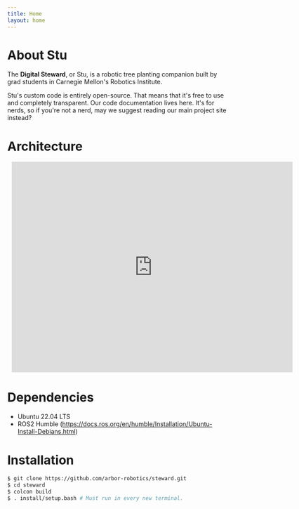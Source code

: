 ```yaml
---
title: Home
layout: home
---
```


# About Stu

The **Digital Steward**, or Stu, is a robotic tree planting companion built by grad students in Carnegie Mellon's Robotics Institute.

Stu's custom code is entirely open-source. That means that it's free to use and completely transparent. Our code documentation lives here. It's for nerds, so if you're not a nerd, may we suggest reading our main project site instead?

# Architecture

<div style="width: 640px; height: 480px; margin: 10px; position: relative;"><iframe allowfullscreen frameborder="0" style="width:640px; height:480px" src="https://lucid.app/documents/embedded/b676de26-bdc8-4fa0-baab-b34b08dfedc9" id="zyVbuUjpbA7-"></iframe></div>

# Dependencies

- Ubuntu 22.04 LTS
- ROS2 Humble (https://docs.ros.org/en/humble/Installation/Ubuntu-Install-Debians.html)

# Installation

```bash
$ git clone https://github.com/arbor-robotics/steward.git
$ cd steward
$ colcon build
$ . install/setup.bash # Must run in every new terminal.

```
